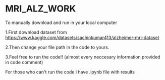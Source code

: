 # MRI_ALZ_WORK
To manually download and run in your local computer

1.First download dataset from https://www.kaggle.com/datasets/sachinkumar413/alzheimer-mri-dataset

2.Then change your file path in the code to yours.

3.Feel free to run the code!! (almost every neccesary information provided in code comment)


For those who can't run the code i have .ipynb file with results
